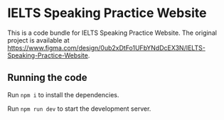 
  # IELTS Speaking Practice Website

  This is a code bundle for IELTS Speaking Practice Website. The original project is available at https://www.figma.com/design/0ub2xDtFo1UFbYNdDcEX3N/IELTS-Speaking-Practice-Website.

  ## Running the code

  Run `npm i` to install the dependencies.

  Run `npm run dev` to start the development server.
  